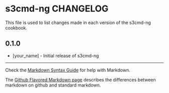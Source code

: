 s3cmd-ng CHANGELOG
==================

This file is used to list changes made in each version of the s3cmd-ng cookbook.

0.1.0
-----
- [your_name] - Initial release of s3cmd-ng

- - -
Check the [Markdown Syntax Guide](http://daringfireball.net/projects/markdown/syntax) for help with Markdown.

The [Github Flavored Markdown page](http://github.github.com/github-flavored-markdown/) describes the differences between markdown on github and standard markdown.
